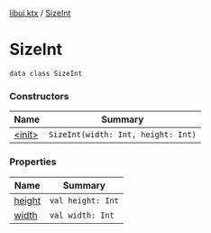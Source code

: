[libui.ktx](../index.md) / [SizeInt](./index.md)

# SizeInt

`data class SizeInt`

### Constructors

| Name | Summary |
|---|---|
| [&lt;init&gt;](-init-.md) | `SizeInt(width: Int, height: Int)` |

### Properties

| Name | Summary |
|---|---|
| [height](height.md) | `val height: Int` |
| [width](width.md) | `val width: Int` |
